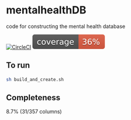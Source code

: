 # mentalhealthDB
code for constructing the mental health database

[![CircleCI](https://circleci.com/gh/ChildMindInstitute/mhdb/tree/master.svg?style=svg)](https://circleci.com/gh/ChildMindInstitute/mhdb/tree/master) ![Python coverage](.circleci/coverage.svg)

## To run

```sh
sh build_and_create.sh
```

## Completeness
8.7% (31/357 columns)
